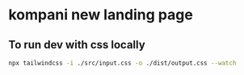 # kompani new landing page

## To run dev with css locally

```bash
npx tailwindcss -i ./src/input.css -o ./dist/output.css --watch
```
